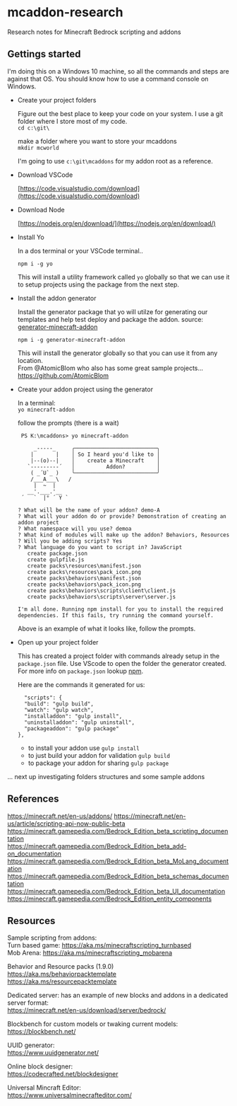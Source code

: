 # mcaddon-research
Research notes for Minecraft Bedrock scripting and addons

## Gettings started

I'm doing this on a Windows 10 machine, so all the commands and steps are against that OS.
You should know how to use a command console on Windows. 

- Create your project folders

  Figure out the best place to keep your code on your system. I use a git folder where I store most of my code.  
  ```cd c:\git\ ```
  
  make a folder where you want to store your mcaddons  
  ```mkdir mcworld```

  I'm going to use ```c:\git\mcaddons``` for my addon root as a reference. 

- Download VSCode

  [https://code.visualstudio.com/download](https://code.visualstudio.com/download)
  
- Download Node
   
   [https://nodejs.org/en/download/](https://nodejs.org/en/download/)

- Install Yo
  
  In a dos terminal or your VSCode terminal..
  
  ```npm i -g yo```
 
  This will install a utility framework called `yo` globally so that we can use it to setup projects using the package from the next step.
 
- Install the addon generator

  Install the generator package that yo will utilze for generating our templates and help test deploy and package the addon. source: [generator-minecraft-addon](https://github.com/minecraft-addon-tools/generator-minecraft-addon)

  ```npm i -g generator-minecraft-addon```

  This will install the generator globally so that you can use it from any location.  
  From @AtomicBlom who also has some great sample projects... 
  https://github.com/AtomicBlom
 
- Create your addon project using the generator

  In a terminal:  
  ```yo minecraft-addon```

  follow the prompts (there is a wait)  
  ```
   PS K:\mcaddons> yo minecraft-addon

       _-----_     ╭──────────────────────────╮
      |       |    │ So I heard you'd like to │
      |--(o)--|    │    create a Minecraft    │
     `---------´   │          Addon?          │
      ( _´U`_ )    ╰──────────────────────────╯
      /___A___\   /
       |  ~  |
     __'.___.'__
   ´   `  |° ´ Y `

  ? What will be the name of your addon? demo-A
  ? What will your addon do or provide? Demonstration of creating an addon project
  ? What namespace will you use? demoa
  ? What kind of modules will make up the addon? Behaviors, Resources
  ? Will you be adding scripts? Yes
  ? What language do you want to script in? JavaScript
     create package.json
     create gulpfile.js
     create packs\resources\manifest.json
     create packs\resources\pack_icon.png
     create packs\behaviors\manifest.json
     create packs\behaviors\pack_icon.png
     create packs\behaviors\scripts\client\client.js
     create packs\behaviors\scripts\server\server.js

  I'm all done. Running npm install for you to install the required dependencies. If this fails, try running the command yourself.
  ```
  Above is an example of what it looks like, follow the prompts.

-  Open up your project folder
  
    This has created a project folder with commands already setup in the `package.json` file.
    Use VScode to open the folder the generator created. For more info on `package.json` lookup [npm](https://docs.npmjs.com/creating-a-package-json-file).
    
    Here are the commands it generated for us: 
    ```
      "scripts": {
      "build": "gulp build",
      "watch": "gulp watch",
      "installaddon": "gulp install",
      "uninstalladdon": "gulp uninstall",
      "packageaddon": "gulp package"
    },
    ```
    
    - to install your addon use `gulp install` 
    - to just build your addon for validation `gulp build`
    - to package your addon for sharing `gulp package`

... next up investigating folders structures and some sample addons

## References
  https://minecraft.net/en-us/addons/ 
  https://minecraft.net/en-us/article/scripting-api-now-public-beta  
  https://minecraft.gamepedia.com/Bedrock_Edition_beta_scripting_documentation  
  https://minecraft.gamepedia.com/Bedrock_Edition_beta_add-on_documentation  
  https://minecraft.gamepedia.com/Bedrock_Edition_beta_MoLang_documentation  
  https://minecraft.gamepedia.com/Bedrock_Edition_beta_schemas_documentation  
  https://minecraft.gamepedia.com/Bedrock_Edition_beta_UI_documentation  
  https://minecraft.gamepedia.com/Bedrock_Edition_entity_components

## Resources
  Sample scripting from addons:  
  Turn based game:  https://aka.ms/minecraftscripting_turnbased  
  Mob Arena:  https://aka.ms/minecraftscripting_mobarena  
  
  Behavior and Resource packs (1.9.0)  
  https://aka.ms/behaviorpacktemplate  
  https://aka.ms/resourcepacktemplate  
  
  Dedicated server: has an example of new blocks and addons in a dedicated server format:  
  https://minecraft.net/en-us/download/server/bedrock/   
  
  Blockbench for custom models or twaking current models:  
  https://blockbench.net/
  
  UUID generator:  
  https://www.uuidgenerator.net/
  
  Online block designer:  
  https://codecrafted.net/blockdesigner
  
  Universal Mincraft Editor:  
  https://www.universalminecrafteditor.com/
  
